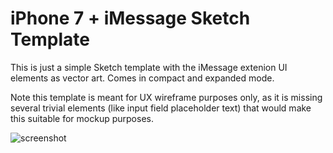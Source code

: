 # iPhone 7 + iMessage Sketch Template
This is just a simple Sketch template with the iMessage extenion UI elements as vector art. Comes in compact and expanded mode.

Note this template is meant for UX wireframe purposes only, as it is missing several trivial elements (like input field placeholder text) that would make this suitable for mockup purposes.

![screenshot](https://cloud.githubusercontent.com/assets/590099/19400898/33f851d2-920d-11e6-8bbd-d5e64420c1bb.png)
